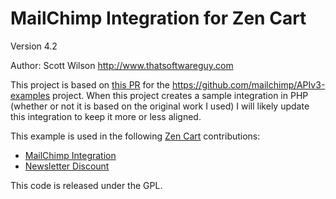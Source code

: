 # MailChimp Integration for Zen Cart

Version 4.2

Author: Scott Wilson
<http://www.thatsoftwareguy.com>

This project is based on [this PR](https://github.com/mailchimp/APIv3-examples/pull/25) for the https://github.com/mailchimp/APIv3-examples project.  When this project creates a sample integration in PHP (whether or not it is based on the original work I used) I will likely update this integration to keep it more or less aligned.

This example is used in the following [Zen Cart](https://github.com/zencart/zencart) contributions: 

* [MailChimp Integration](https://www.thatsoftwareguy.com/zencart_mailchimp.html)
* [Newsletter Discount](https://www.thatsoftwareguy.com/zencart_newsletter_discount.html)


This code is released under the GPL. 
